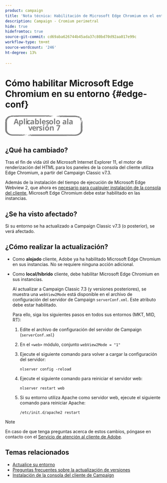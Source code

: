 ```yaml
---
product: campaign
title: 'Nota técnica: Habilitación de Microsoft Edge Chromium en el entorno de Campaign'
description: Campaign - Cromium perimetral
hide: true
hidefromtoc: true
source-git-commit: cd69aba626744b45ada37c80bd70d92aa017e99c
workflow-type: tm+mt
source-wordcount: '246'
ht-degree: 13%

---
```



# Cómo habilitar Microsoft Edge Chromium en su entorno {#edge-conf}

![](../../assets/v7-only.svg)


## ¿Qué ha cambiado?

Tras el fin de vida útil de Microsoft Internet Explorer 11, el motor de renderización del HTML para los paneles de la consola del cliente utiliza Edge Chromium, a partir del Campaign Classic v7.3.

Además de la instalación del tiempo de ejecución de Microsoft Edge Webview 2, que ahora es [necesario para cualquier instalación de la consola del cliente](../../installation/using/installing-the-client-console.md#webview), Microsoft Edge Chromium debe estar habilitado en las instancias.

## ¿Se ha visto afectado?

Si su entorno se ha actualizado a Campaign Classic v7.3 (o posterior), se verá afectado.

## ¿Cómo realizar la actualización?

* Como **alojado** cliente, Adobe ya ha habilitado Microsoft Edge Chromium en sus instancias. No se requiere ninguna acción adicional.

* Como **local/híbrido** cliente, debe habilitar Microsoft Edge Chromium en sus instancias.

   Al actualizar a Campaign Classic 7.3 (y versiones posteriores), se muestra una `webView2Mode` está disponible en el archivo de configuración del servidor de Campaign `serverConf.xml`. Este atributo debe estar habilitado.

   Para ello, siga los siguientes pasos en todos sus entornos (MKT, MID, RT):

   1. Edite el archivo de configuración del servidor de Campaign (`serverConf.xml`)
   1. En el `<web>` módulo, conjunto `webView2Mode = "1"`
   1. Ejecute el siguiente comando para volver a cargar la configuración del servidor:

      ```
      nlserver config -reload
      ```

   1. Ejecute el siguiente comando para reiniciar el servidor web:

      ```
      nlserver restart web
      ```

   1. Si su entorno utiliza Apache como servidor web, ejecute el siguiente comando para reiniciar Apache:

      ```
      /etc/init.d/apache2 restart
      ```


>[!NOTE]
>
>En caso de que tenga preguntas acerca de estos cambios, póngase en contacto con el [Servicio de atención al cliente de Adobe](https://helpx.adobe.com/es/enterprise/admin-guide.html/enterprise/using/support-for-experience-cloud.ug.html).

## Temas relacionados

* [Actualice su entorno](../../production/using/build-upgrade.md)
* [Preguntas frecuentes sobre la actualización de versiones](../../platform/using/faq-build-upgrade.md)
* [Instalación de la consola del cliente de Campaign](../../installation/using/installing-the-client-console.md)

